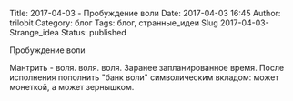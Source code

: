 ﻿Title: 2017-04-03 - Пробуждение воли
Date: 2017-04-03 16:45
Author: trilobit
Category: блог
Tags: блог, странные_идеи
Slug 2017-04-03-Strange_idea
Status: published

Пробуждение воли

Мантрить - воля. воля. воля. Заранее запланированное время. После исполнения пополнить "банк воли" символическим вкладом:
может монеткой, а может зернышком.

